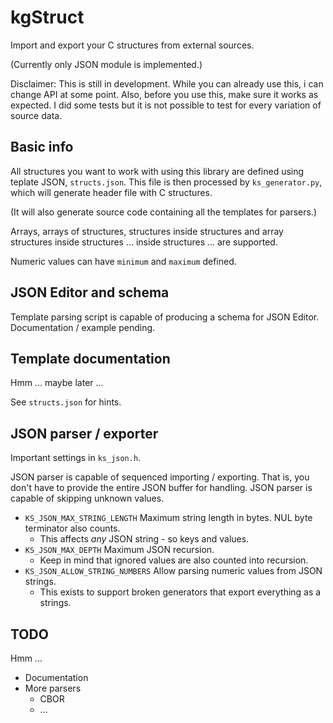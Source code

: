 # kgStruct

Import and export your C structures from external sources.

(Currently only JSON module is implemented.)

Disclaimer:
This is still in development. While you can already use this, i can change API at some point.
Also, before you use this, make sure it works as expected. I did some tests but it is not possible to test for every variation of source data.

## Basic info

All structures you want to work with using this library are defined using teplate JSON, `structs.json`.
This file is then processed by `ks_generator.py`, which will generate header file with C structures.

(It will also generate source code containing all the templates for parsers.)

Arrays, arrays of structures, structures inside structures and array structures inside structures ... inside structures ... are supported.

Numeric values can have `minimum` and `maximum` defined.

## JSON Editor and schema

Template parsing script is capable of producing a schema for JSON Editor.
Documentation / example pending.

## Template documentation

Hmm ... maybe later ...

See `structs.json` for hints.

## JSON parser / exporter

Important settings in `ks_json.h`.

JSON parser is capable of sequenced importing / exporting. That is, you don't have to provide the entire JSON buffer for handling.
JSON parser is capable of skipping unknown values.

- `KS_JSON_MAX_STRING_LENGTH` Maximum string length in bytes. NUL byte terminator also counts.
  - This affects *any* JSON string - so keys and values.
- `KS_JSON_MAX_DEPTH` Maximum JSON recursion.
  - Keep in mind that ignored values are also counted into recursion.
- `KS_JSON_ALLOW_STRING_NUMBERS` Allow parsing numeric values from JSON strings.
  - This exists to support broken generators that export everything as a strings.

## TODO

Hmm ...

- Documentation
- More parsers
  - CBOR
  - ...
